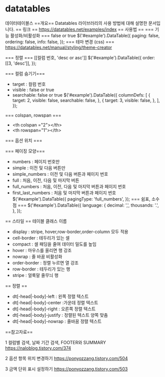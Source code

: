# datatables
데이터테이블스 
==개요==
Datatables 라이브러리의 사용 방법에 대해 설명한 문서입니다.
== 링크 == 
https://datatables.net/examples/index
== 사용법 ==
=== 기능 활성화/비활성화 ===
false or true
    $('#example').DataTable({
    paging: false,
    ordering: false,
    info: false,
    });
=== 테마 변경 (css) ===
https://datatables.net/manual/styling/theme-creator

=== 정렬 ===
&#91;&#91;컬럼 번호, 'desc or asc'&#93;&#93;
    $('#example').DataTable({
        order: &#91;&#91;3, 'desc'&#93;&#93;,
    });

=== 컬럼 숨기기===
* target : 컬럼 번호
* visible : false or true
* searchable: false or true
    $('#example').DataTable({
        columnDefs: [
            {
                target: 2,
                visible: false,
                searchable: false,
            },
            {
                target: 3,
                visible: false,
            },
        ],
    });

=== colspan, rowspan ===
* &lt;th colspan ="2"&gt;&lt;/th&gt;
* &lt;th rowspan="1"&gt;&lt;/th&gt;

=== 옵션 위치 ===

=== 페이징 모양===
* numbers  : 페이지 번호만
* simple : 이전 및 다음 버튼만
* simple_numbers : 이전 및 다음 버튼과 페이지 번호
* full : 처음, 이전, 다음 및 마지막 버튼
* full_numbers : 처음, 이전, 다음 및 마지막 버튼과 페이지 번호
* first_last_numbers : 처음 및 마지막 버튼과 페이지 번호
    $('#example').DataTable({
        pagingType: 'full_numbers',
    });
=== 쉼표, 소수점 ===
    $('#example').DataTable({
        language: {
            decimal: ',',
            thousands: '.',
        },
    });

== 스타일 ==
테이블 클래스 이름

* display : stripe, hover,row-border,order-column 모두 적용
* cell-border : 테두리가 있는 셀
* compact : 셀 패딩을 줄여 데이터 밀도를 높임
* hover : 마우스를 올리면 행 강조
* nowrap : 줄 바꿈 비활성화
* order-border : 정렬 누르면 열 강조
* row-border : 테두리가 있는 행
* stripe : 얼룩말 줄무늬 행

== 정렬 == 
* dt[-head|-body]-left : 왼쪽 정렬 텍스트
* dt[-head|-body]-center :가운데 정렬 텍스트
* dt[-head|-body]-right : 오른쪽 정렬 텍스트
* dt[-head|-body]-justify : 정렬된 텍스트 양쪽 맞춤
* dt[-head|-body]-nowrap : 줄바꿈 정렬 텍스트

==참고자료==

1 컬럼별 검색, 날짜 기간 검색, FOOTER와 SUMMARY
https://naloblog.tistory.com/374

2 옵션 항목 위치 변경하기
https://ponyozzang.tistory.com/504

3 금액 단위 표시 설정하기
https://ponyozzang.tistory.com/503
